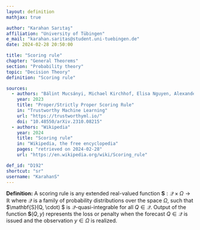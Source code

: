 ```yaml
---
layout: definition
mathjax: true

author: "Karahan Sarıtaş"
affiliation: "University of Tübingen"
e_mail: "karahan.saritas@student.uni-tuebingen.de"
date: 2024-02-28 20:50:00

title: "Scoring rule"
chapter: "General Theorems"
section: "Probability theory"
topic: "Decision Theory"
definition: "Scoring rule"

sources:
  - authors: "Bálint Mucsányi, Michael Kirchhof, Elisa Nguyen, Alexander Rubinstein, Seong Joon Oh"
    year: 2023
    title: "Proper/Strictly Proper Scoring Rule"
    in: "Trustworthy Machine Learning"
    url: "https://trustworthyml.io/"
    doi: "10.48550/arXiv.2310.08215"
  - authors: "Wikipedia"
    year: 2024
    title: "Scoring rule"
    in: "Wikipedia, the free encyclopedia"
    pages: "retrieved on 2024-02-28"
    url: "https://en.wikipedia.org/wiki/Scoring_rule"    

def_id: "D192"
shortcut: "sr"
username: "KarahanS"
---
```



**Definition:** A scoring rule is any extended real-valued function $\mathbf{S}: \mathcal{Q} \times \Omega \rightarrow \mathbb {R}$ where $\mathcal{Q}$ is a family of probability distributions over the space $\Omega$, such that $\mathbf{S}(Q, \cdot) $ is $\mathcal{Q}$-quasi-integrable for all $Q \in \mathcal{Q}$. Output of the function $\mathbf{S}(Q, y)$ represents the loss or penalty when the forecast $Q \in \mathcal{Q}$ is issued and the observation $y \in \Omega$ is realized.